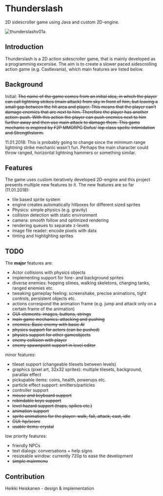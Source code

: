 # Thunderslash
2D sidescroller game using Java and custom 2D-engine.

![thunderslashv01a](https://user-images.githubusercontent.com/7894317/34798766-fc588904-f665-11e7-8cd2-302b44f3e180.png)

## Introduction
Thunderslash is a 2D action sidescroller game, that is mainly developed as a programming excersise. 
The aim is to create a slower paced sidescrolling action game (e.g. Castlevania), which main features are 
listed below.

## Background 
Initial: ~~The name of the game comes from an initial idea, in which the
player can call lightning strikes (main attack) from sky in front of him, but leaving a small gap between the hit area and player.
This means that the player can't damage enemies that are next to him. Therefore the player has another action: push. 
With this action the player can push enemies next to him further away and then use main attack to damage them.
This game mechanic is inspired by F2P MMORPG Dofus' Iop class spells: Intimidation and Strengthstorm.~~

11.01.2018: This is probably going to change since the minimum range lightning strike mechanic wasn't fun. 
Perhaps the main character could throw ranged, horizontal lightning hammers or something similar.  

## Features
The game uses custom iteratively developed 2D-engine and this project presents multiple new features to it.
The new features are so far (11.01.2018):
* tile based sprite system
* engine creates automatically hitboxes for different sized sprites
* Physics: simple physics (e.g. gravity)
* collision detection with static environment
* camera: smooth follow and optimized rendering
* rendering queues to separate z-levels
* image file reader: encode pixels with data
* tinting and highlighting sprites

## TODO
The **major** features are:
* Actor collisions with physics objects
* implementing support for fore- and background sprites 
* diverse enemies: hopping slimes, walking skeletons, charging tanks, ranged enemies etc.
* tweaking gameplay feeling: screenshake, precise animations, tight controls, persistent objects etc.
* actions correspond the animation frame (e.g. jump and attack only on a certain frame of the animation)
* ~~GUI-elements: images, buttons, strings~~
* ~~main game mechanics: attacking and pushing~~
* ~~enemies: Basic enemy with basic AI~~
* ~~physics support for actors (can be pushed)~~
* ~~physics support for other gameobjects~~
* ~~enemy collision with player~~
* ~~enemy spawnpoint support in level editor~~

minor features:
* tileset support (changeable tilesets between levels)
* graphics (pixel art, 32x32 sprites): multiple tilesets, background, parallax effect
* pickupable items: coins, health, powerups etc.
* particle effect support: emitters/particles
* controller support
* ~~mouse and keyboard support~~
* ~~rebindable keys support~~
* ~~level hazard support (traps, spikes etc.)~~
* ~~animation support~~
* ~~sprite animations for the player: walk, fall, attack, cast, idle~~
* ~~GUI: hp/score~~
* ~~usable items: crystal~~

low priority features:
* friendly NPCs
* text dialogs: conversations + help signs
* resizeable window: currently 720p to ease the development
* ~~simple mainmenu~~

## Contribution
Heikki Heiskanen - design & implementation
